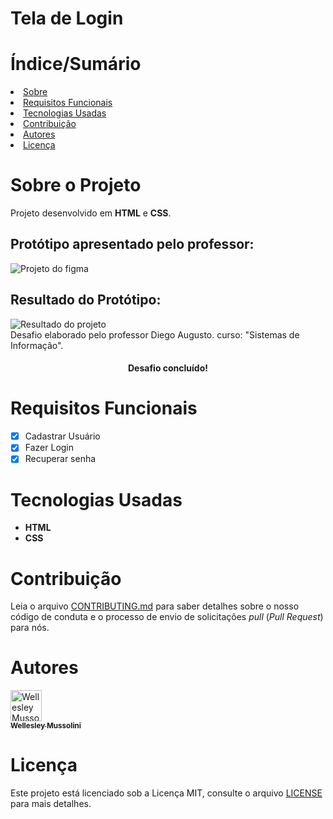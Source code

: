 # Tela de Login

<h1>Índice/Sumário</h1>
<li><a href="#sobre-o-projeto">Sobre</a></li>
<li><a href="#requisitos-funcionais">Requisitos Funcionais</a></li>
<li><a href="#tecnologias-usadas">Tecnologias Usadas</a></li>
<li><a href="#contribuição">Contribuição</a></li>
<li><a href="#autores">Autores</a></li>
<li><a href="#licença">Licença</a></li>

<h1 dir="auto"><a aria-hidden="true" class="anchor" href="##sobre-o-projeto"><a/>Sobre o Projeto</h1>
<span>Projeto desenvolvido em <strong>HTML</strong> e <strong>CSS</strong>.</span>

<div>
    <h2>Protótipo apresentado pelo professor:</h2>
  <img src="https://uidesigndaily.fra1.digitaloceanspaces.com/uploads/1097/day_1097.png" alt="Projeto do figma" />
</div>
<div>
  <h2>Resultado do Protótipo:</h2>
  <img src="https://i.ibb.co/19R6WNy/Screenshot-1.png" alt="Resultado do projeto" />
</div>
    
<div>
  <span>Desafio elaborado pelo professor Diego Augusto.</span>
  <span>curso: "Sistemas de Informação".</span>
</div>
<h4 align="center">Desafio concluído!</h4>

<h1 dir="auto"><a aria-hidden="true" class="anchor" href="#requisitos-funcionais"><a/>Requisitos Funcionais</h1>
 
- [x] Cadastrar Usuário
- [x] Fazer Login
- [x] Recuperar senha

<h1 dir="auto"><a aria-hidden="true" class="anchor" href="#tecnologias-usadas"><a/>Tecnologias Usadas</h1>
<ul class="contains-task-list">
    <li class="task-list-item"><strong>HTML</strong></li>
    <li class="task-list-item"> <strong>CSS</strong></li>
</ul>

<h1><a href="#contribuição"></a>Contribuição</h1>

<p>Leia o arquivo <a href="/CONTRIBUTING.md">CONTRIBUTING.md</a> para saber detalhes sobre o nosso código de conduta e o processo de envio de solicitações <em>pull</em> (<em>Pull Request</em>) para nós.</p>

<h1><a href="#autores"></a>Autores</h1>
    
<td align="center"><a href="https://github.com/WellesleyMussolini"><img src="https://avatars.githubusercontent.com/u/76730007?v=4" width="50" alt="Wellesley Mussolini"><br><sub><b>Wellesley Mussolini</b></sub></a><br></td>

<h1><a href="#licença"></a>Licença</h1>

<p dir="auto">Este projeto está licenciado sob a Licença MIT, consulte o arquivo <a href="/LICENSE">LICENSE</a> para mais detalhes.</p>
